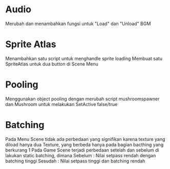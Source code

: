 # Audio
Merubah dan menambahkan fungsi untuk "Load" dan "Unload" BGM

# Sprite Atlas
Menambahkan satu script untuk menghandle sprite loading
Membuat satu SpriteAtlas untuk dua button di Scene Menu

# Pooling
Menggunakan object pooling dengan merubah script mushroomspawner dan Mushroom untuk melakukan SetActive false/true

# Batching
Pada Menu Scene tidak ada perbedaan yang signifikan karena texture yang diload hanya dua Texture, yang berbeda hanya pada bagian bacthing yang berkurang 1
Pada Game Scene terjadi perbedaan setelah dan sebelum di lakukan static batching, dimana 
	Sebelum : Nilai setpass rendah dengan batching tinggi
	Sesudah : Nilai setpass tinggi dan batching rendah
